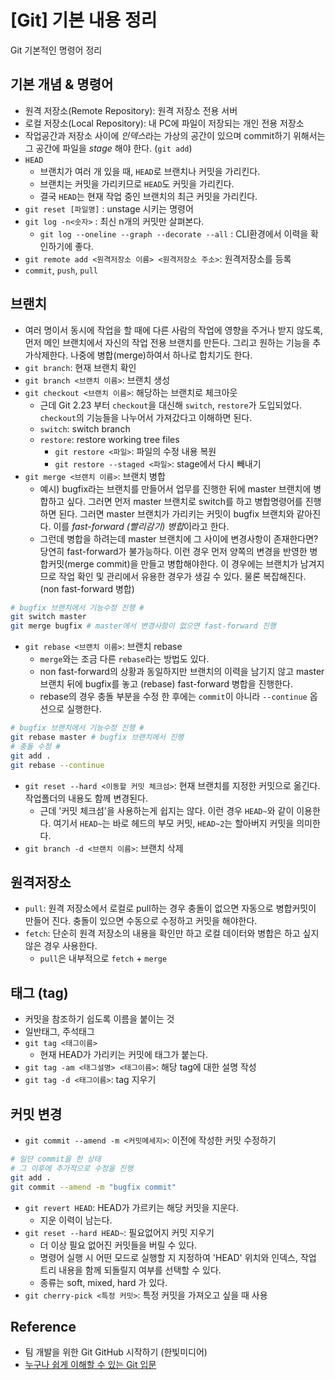 # [Git] 기본 내용 정리


Git 기본적인 명령어 정리

<!--more-->

## 기본 개념 & 명령어
- 원격 저장소(Remote Repository): 원격 저장소 전용 서버
- 로컬 저장소(Local Repository): 내 PC에 파일이 저장되는 개인 전용 저장소
- 작업공간과 저장소 사이에 *인덱스*라는 가상의 공간이 있으며 commit하기 위해서는 그 공간에 파일을 *stage* 해야 한다. (`git add`)
- `HEAD`
    - 브랜치가 여러 개 있을 때, `HEAD`로 브랜치나 커밋을 가리킨다.
    - 브랜치는 커밋을 가리키므로 `HEAD`도 커밋을 가리킨다.
    - 결국 `HEAD`는 현재 작업 중인 브랜치의 최근 커밋을 가리킨다.
- `git reset [파일명]` : unstage 시키는 명령어
- `git log -n<숫자>` : 최신 n개의 커밋만 살펴본다.
    - `git log --oneline --graph --decorate --all` : CLI환경에서 이력을 확인하기에 좋다.
- `git remote add <원격저장소 이름> <원격저장소 주소>`: 원격저장소를 등록
- `commit`, `push`, `pull`

## 브랜치
- 여러 명이서 동시에 작업을 할 때에 다른 사람의 작업에 영향을 주거나 받지 않도록, 먼저 메인 브랜치에서 자신의 작업 전용 브랜치를 만든다. 그리고 원하는 기능을 추가삭제한다. 나중에 병합(merge)하여서 하나로 합치기도 한다.
- `git branch`: 현재 브랜치 확인
- `git branch <브랜치 이름>`: 브랜치 생성
- `git checkout <브랜치 이름>`: 해당하는 브랜치로 체크아웃
    - 근데 Git 2.23 부터 `checkout`을 대신해 `switch`, `restore`가 도입되었다. `checkout`의 기능들을 나누어서 가져갔다고 이해하면 된다.
    - `switch`: switch branch
    - `restore`: restore working tree files
        - `git restore <파일>`: 파일의 수정 내용 복원
        - `git restore --staged <파일>`: stage에서 다시 빼내기
- `git merge <브랜치 이름>`: 브랜치 병합
    - 예시) bugfix라는 브랜치를 만들어서 업무를 진행한 뒤에 master 브랜치에 병합하고 싶다. 그러면 먼저 master 브랜치로 switch를 하고 병합명령어를 진행하면 된다. 그러면 master 브랜치가 가리키는 커밋이 bugfix 브랜치와 같아진다. 이를 *fast-forward (빨리감기) 병합*이라고 한다.
    - 그런데 병합을 하려는데 master 브랜치에 그 사이에 변경사항이 존재한다면? 당연히 fast-forward가 불가능하다. 이런 경우 먼저 양쪽의 변경을 반영한 병합커밋(merge commit)을 만들고 병합해야한다. 이 경우에는 브랜치가 남겨지므로 작업 확인 및 관리에서 유용한 경우가 생길 수 있다. 물론 복잡해진다. (non fast-forward 병합)

```bash
# bugfix 브랜치에서 기능수정 진행 #
git switch master
git merge bugfix # master에서 변경사항이 없으면 fast-forward 진행
```

- `git rebase <브랜치 이름>`: 브랜치 rebase
    - `merge`와는 조금 다른 `rebase`라는 방법도 있다.
    - non fast-forward의 상황과 동일하지만 브랜치의 이력을 남기지 않고 master 브랜치 뒤에 bugfix를 놓고 (rebase) fast-forward 병합을 진행한다.
    - rebase의 경우 충돌 부분을 수정 한 후에는 `commit`이 아니라 `--continue` 옵션으로 실행한다.

```bash
# bugfix 브랜치에서 기능수정 진행 #
git rebase master # bugfix 브랜치에서 진행
# 충돌 수정 #
git add .
git rebase --continue
```

- `git reset --hard <이동할 커밋 체크섬>`: 현재 브랜치를 지정한 커밋으로 옮긴다. 작업폴더의 내용도 함께 변경된다.
    - 근데 '커밋 체크섬'을 사용하는게 쉽지는 않다. 이런 경우 `HEAD~`와 같이 이용한다. 여기서 `HEAD~`는 바로 헤드의 부모 커밋, `HEAD~2`는 할아버지 커밋을 의미한다.
- `git branch -d <브랜치 이름>`: 브랜치 삭제

## 원격저장소
- `pull`: 원격 저장소에서 로컬로 pull하는 경우 충돌이 없으면 자동으로 병합커밋이 만들어 진다. 충돌이 있으면 수동으로 수정하고 커밋을 해야한다.
- `fetch`: 단순히 원격 저장소의 내용을 확인만 하고 로컬 데이터와 병합은 하고 싶지 않은 경우 사용한다.
    - `pull`은 내부적으로 `fetch` + `merge`

## 태그 (tag)
- 커밋을 참조하기 쉽도록 이름을 붙이는 것
- 일반태그, 주석태그
- `git tag <태그이름>`
    - 현재 HEAD가 가리키는 커밋에 태그가 붙는다.
- `git tag -am <태그설명> <태그이름>`: 해당 tag에 대한 설명 작성
- `git tag -d <태그이름>`: tag 지우기

## 커밋 변경
- `git commit --amend -m <커밋메세지>`: 이전에 작성한 커밋 수정하기

```bash
# 일단 commit을 한 상태
# 그 이후에 추가적으로 수정을 진행
git add .
git commit --amend -m "bugfix commit"
```

- `git revert HEAD`: HEAD가 가르키는 해당 커밋을 지운다.
    - 지운 이력이 남는다.
- `git reset --hard HEAD~`: 필요없어지 커밋 지우기
    - 더 이상 필요 없어진 커밋들을 버릴 수 있다.
    - 명령어 실행 시 어떤 모드로 실행할 지 지정하여 'HEAD' 위치와 인덱스, 작업 트리 내용을 함께 되돌릴지 여부를 선택할 수 있다.
    - 종류는 soft, mixed, hard 가 있다.
- `git cherry-pick <특정 커밋>`: 특정 커밋을 가져오고 싶을 때 사용

## Reference
- 팀 개발을 위한 Git GitHub 시작하기 (한빛미디어)
- [누구나 쉽게 이해할 수 있는 Git 입문](https://backlog.com/git-tutorial/kr/)
